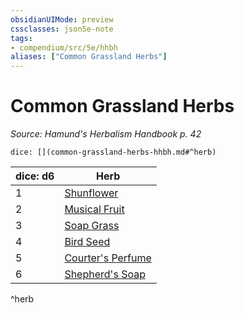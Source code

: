 ```yaml
---
obsidianUIMode: preview
cssclasses: json5e-note
tags:
- compendium/src/5e/hhbh
aliases: ["Common Grassland Herbs"]
---
```

# Common Grassland Herbs
*Source: Hamund's Herbalism Handbook p. 42* 

`dice: [](common-grassland-herbs-hhbh.md#^herb)`

| dice: d6 | Herb |
|----------|------|
| 1 | [Shunflower](compendium/items/shunflower-hhbh.md) |
| 2 | [Musical Fruit](compendium/items/musical-fruit-hhbh.md) |
| 3 | [Soap Grass](compendium/items/soap-grass-hhbh.md) |
| 4 | [Bird Seed](compendium/items/bird-seed-hhbh.md) |
| 5 | [Courter's Perfume](compendium/items/courters-perfume-hhbh.md) |
| 6 | [Shepherd's Soap](compendium/items/shepherds-soap-hhbh.md) |
^herb